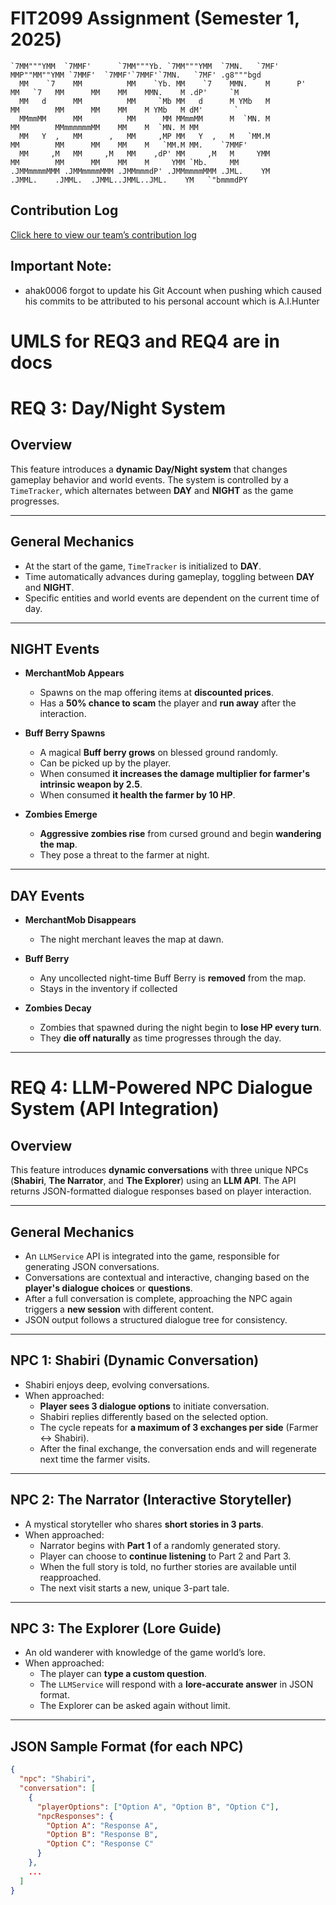 # FIT2099 Assignment (Semester 1, 2025)

```
`7MM"""YMM  `7MMF'      `7MM"""Yb. `7MM"""YMM  `7MN.   `7MF'    MMP""MM""YMM `7MMF'  `7MMF'`7MMF'`7MN.   `7MF' .g8"""bgd  
  MM    `7    MM          MM    `Yb. MM    `7    MMN.    M      P'   MM   `7   MM      MM    MM    MMN.    M .dP'     `M  
  MM   d      MM          MM     `Mb MM   d      M YMb   M           MM        MM      MM    MM    M YMb   M dM'       `  
  MMmmMM      MM          MM      MM MMmmMM      M  `MN. M           MM        MMmmmmmmMM    MM    M  `MN. M MM           
  MM   Y  ,   MM      ,   MM     ,MP MM   Y  ,   M   `MM.M           MM        MM      MM    MM    M   `MM.M MM.    `7MMF'
  MM     ,M   MM     ,M   MM    ,dP' MM     ,M   M     YMM           MM        MM      MM    MM    M     YMM `Mb.     MM  
.JMMmmmmMMM .JMMmmmmMMM .JMMmmmdP' .JMMmmmmMMM .JML.    YM         .JMML.    .JMML.  .JMML..JMML..JML.    YM   `"bmmmdPY  
```

## Contribution Log
[Click here to view our team’s contribution log](https://docs.google.com/spreadsheets/d/15pBS-c5y_sP5OufPUacZMtytC-JItUy2VWfKs9Dc9F0/edit?usp=sharing)

## Important Note:
- ahak0006 forgot to update his Git Account when pushing which caused his commits to be attributed to his personal account which is A.I.Hunter


# UMLS for REQ3 and REQ4 are in docs

# REQ 3: Day/Night System

## Overview
This feature introduces a **dynamic Day/Night system** that changes gameplay behavior and world events. The system is controlled by a `TimeTracker`, which alternates between **DAY** and **NIGHT** as the game progresses.

---

## General Mechanics

- At the start of the game, `TimeTracker` is initialized to **DAY**.
- Time automatically advances during gameplay, toggling between **DAY** and **NIGHT**.
- Specific entities and world events are dependent on the current time of day.

---

## NIGHT Events

- **MerchantMob Appears**
    - Spawns on the map offering items at **discounted prices**.
    - Has a **50% chance to scam** the player and **run away** after the interaction.

- **Buff Berry Spawns**
    - A magical **Buff berry grows** on blessed ground randomly.
    - Can be picked up by the player.
    - When consumed **it increases the damage multiplier for farmer's intrinsic weapon by 2.5**.
    - When consumed **it health the farmer by 10 HP**.

- **Zombies Emerge**
    - **Aggressive zombies rise** from cursed ground and begin **wandering the map**.
    - They pose a threat to the farmer at night.

---

## DAY Events

- **MerchantMob Disappears**
    - The night merchant leaves the map at dawn.

- **Buff Berry**
    - Any uncollected night-time Buff Berry is **removed** from the map.
    - Stays in the inventory if collected

- **Zombies Decay**
    - Zombies that spawned during the night begin to **lose HP every turn**.
    - They **die off naturally** as time progresses through the day.

---


# REQ 4: LLM-Powered NPC Dialogue System (API Integration)

## Overview
This feature introduces **dynamic conversations** with three unique NPCs (**Shabiri**, **The Narrator**, and **The Explorer**) using an **LLM API**. The API returns JSON-formatted dialogue responses based on player interaction.

---

## General Mechanics

- An `LLMService` API is integrated into the game, responsible for generating JSON conversations.
- Conversations are contextual and interactive, changing based on the **player's dialogue choices** or **questions**.
- After a full conversation is complete, approaching the NPC again triggers a **new session** with different content.
- JSON output follows a structured dialogue tree for consistency.

---

## NPC 1: Shabiri (Dynamic Conversation)

- Shabiri enjoys deep, evolving conversations.
- When approached:
    - **Player sees 3 dialogue options** to initiate conversation.
    - Shabiri replies differently based on the selected option.
    - The cycle repeats for **a maximum of 3 exchanges per side** (Farmer ↔ Shabiri).
    - After the final exchange, the conversation ends and will regenerate next time the farmer visits.

---

## NPC 2: The Narrator (Interactive Storyteller)

- A mystical storyteller who shares **short stories in 3 parts**.
- When approached:
    - Narrator begins with **Part 1** of a randomly generated story.
    - Player can choose to **continue listening** to Part 2 and Part 3.
    - When the full story is told, no further stories are available until reapproached.
    - The next visit starts a new, unique 3-part tale.

---

## NPC 3: The Explorer (Lore Guide)

- An old wanderer with knowledge of the game world’s lore.
- When approached:
    - The player can **type a custom question**.
    - The `LLMService` will respond with a **lore-accurate answer** in JSON format.
    - The Explorer can be asked again without limit.

---

## JSON Sample Format (for each NPC)

```json
{
  "npc": "Shabiri",
  "conversation": [
    {
      "playerOptions": ["Option A", "Option B", "Option C"],
      "npcResponses": {
        "Option A": "Response A",
        "Option B": "Response B",
        "Option C": "Response C"
      }
    },
    ...
  ]
}


